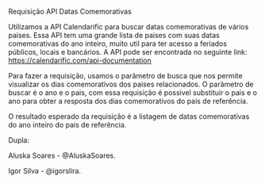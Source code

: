 Requisição API Datas Comemorativas

Utilizamos a API Calendarific para buscar datas comemorativas de vários paises. Essa API tem uma grande lista de paises com suas datas comemorativas do ano inteiro, muito util para ter acesso a feriados públicos,
locais e bancários.
A API pode ser encontrada no seguinte link:
https://calendarific.com/api-documentation

Para fazer a requisição, usamos o parâmetro de busca que nos permite visualizar os dias comemorativos dos paises relacionados.
O parâmetro de buscar é o ano e o pais, com essa requisição é possivel substituir o pais e o ano para obter a resposta dos dias comemorativos do pais de referência.

O resultado esperado da requisição é a listagem de datas comemorativas do ano inteiro do pais de referência.

Dupla:

Aluska Soares - @AluskaSoares.

Igor Silva - @igorslira.
